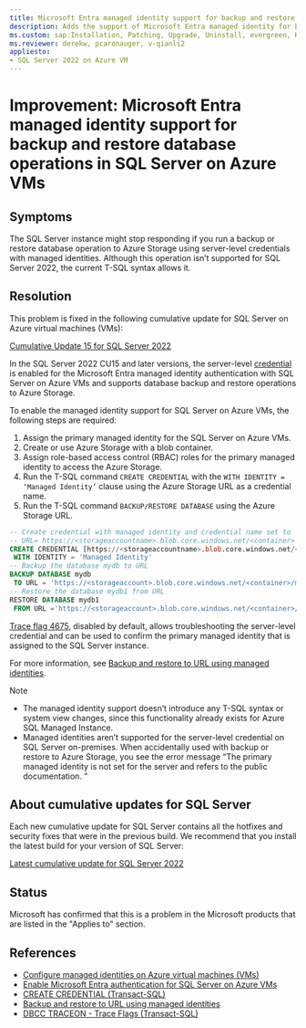 ```yaml
---
title: Microsoft Entra managed identity support for backup and restore database operations in SQL Server on Azure VM
description: Adds the support of Microsoft Entra managed identity for backup and restore database operations in SQL Server on Azure VM.
ms.custom: sap:Installation, Patching, Upgrade, Uninstall, evergreen, KB5043526
ms.reviewer: derekw, pcaronauger, v-qianli2
appliesto:
- SQL Server 2022 on Azure VM
---
```

# Improvement: Microsoft Entra managed identity support for backup and restore database operations in SQL Server on Azure VMs

## Symptoms

The SQL Server instance might stop responding if you run a backup or restore database operation to Azure Storage using server-level credentials with managed identities. Although this operation isn’t supported for SQL Server 2022, the current T-SQL syntax allows it.

## Resolution

This problem is fixed in the following cumulative update for SQL Server on Azure virtual machines (VMs):

[Cumulative Update 15 for SQL Server 2022](cumulativeupdate15.md)

In the SQL Server 2022 CU15 and later versions, the server-level [credential]( /sql/t-sql/statements/create-credential-transact-sql#e-creating-a-credential-for-managed-identity) is enabled for the Microsoft Entra managed identity authentication with SQL Server on Azure VMs and supports database backup and restore operations to Azure Storage.

To enable the managed identity support for SQL Server on Azure VMs, the following steps are required:

1.	Assign the primary managed identity for the SQL Server on Azure VMs.
2.	Create or use Azure Storage with a blob container.
3.	Assign role-based access control (RBAC) roles for the primary managed identity to access the Azure Storage.
4.	Run the T-SQL command `CREATE CREDENTIAL` with the `WITH IDENTITY = ‘Managed Identity’`  clause using the Azure Storage URL as a credential name.
5.	Run the T-SQL command `BACKUP/RESTORE DATABASE` using the Azure Storage URL.

```SQL
-- Create credential with managed identity and credential name set to
-- URL= https://<storageaccountname>.blob.core.windows.net/<container>   
CREATE CREDENTIAL [https://<storageaccountname>.blob.core.windows.net/<container>]  
 WITH IDENTITY = 'Managed Identity'  
-- Backup the database mydb to URL 
BACKUP DATABASE mydb 
 TO URL = 'https://<storageaccount>.blob.core.windows.net/<container>/mydb.bak'  
-- Restore the database mydb1 from URL
RESTORE DATABASE mydb1  
 FROM URL ='https://<storageaccount>.blob.core.windows.net/<container>/mydb.bak'  
```
[Trace flag 4675](/sql/t-sql/database-console-commands/dbcc-traceon-trace-flags-transact-sql), disabled by default, allows troubleshooting the server-level credential and can be used to confirm the primary managed identity that is assigned to the SQL Server instance. 

For more information, see [Backup and restore to URL using managed identities](/azure/azure-sql/virtual-machines/windows/backup-restore-to-url-using-managed-identities).

> [!NOTE]
> - The managed identity support doesn’t introduce any T-SQL syntax or system view changes, since this functionality already exists for Azure SQL Managed Instance. 
>- Managed identities aren’t supported for the server-level credential on SQL Server on-premises. When accidentally used with backup or restore to Azure Storage, you see the error message “The primary managed identity is not set for the server and refers to the public documentation. ”

## About cumulative updates for SQL Server

Each new cumulative update for SQL Server contains all the hotfixes and security fixes that were in the previous build. We recommend that you install the latest build for your version of SQL Server:

[Latest cumulative update for SQL Server 2022](build-versions.md)

## Status

Microsoft has confirmed that this is a problem in the Microsoft products that are listed in the "Applies to" section.

## References

- [Configure managed identities on Azure virtual machines (VMs)](/entra/identity/managed-identities-azure-resources/how-to-configure-managed-identities)
- [Enable Microsoft Entra authentication for SQL Server on Azure VMs](/azure/azure-sql/virtual-machines/windows/configure-azure-ad-authentication-for-sql-vm)
- [CREATE CREDENTIAL (Transact-SQL)](/sql/t-sql/statements/create-credential-transact-sql#e-creating-a-credential-for-managed-identity)
- [Backup and restore to URL using managed identities](/azure/azure-sql/virtual-machines/windows/backup-restore-to-url-using-managed-identities)
- [DBCC TRACEON - Trace Flags (Transact-SQL)](/sql/t-sql/database-console-commands/dbcc-traceon-trace-flags-transact-sql)
